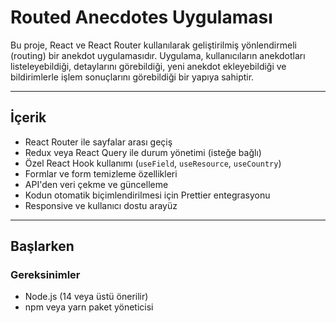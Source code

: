 # Routed Anecdotes Uygulaması

Bu proje, React ve React Router kullanılarak geliştirilmiş yönlendirmeli (routing) bir anekdot uygulamasıdır. Uygulama, kullanıcıların anekdotları listeleyebildiği, detaylarını görebildiği, yeni anekdot ekleyebildiği ve bildirimlerle işlem sonuçlarını görebildiği bir yapıya sahiptir.

---

## İçerik

- React Router ile sayfalar arası geçiş  
- Redux veya React Query ile durum yönetimi (isteğe bağlı)  
- Özel React Hook kullanımı (`useField`, `useResource`, `useCountry`)  
- Formlar ve form temizleme özellikleri  
- API'den veri çekme ve güncelleme  
- Kodun otomatik biçimlendirilmesi için Prettier entegrasyonu  
- Responsive ve kullanıcı dostu arayüz  

---

## Başlarken

### Gereksinimler

- Node.js (14 veya üstü önerilir)  
- npm veya yarn paket yöneticisi  
